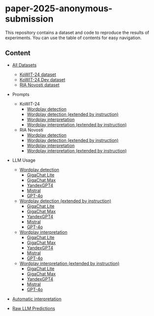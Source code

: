 # paper-2025-anonymous-submission

This repository contains a dataset and code to reproduce the results of experiments. You can use the table of contents for easy navigation.

## Content

- [All Datasets](Data/processed_data/)
  - [KoWIT-24 dataset](Data/processed_data/dataset.json)
  - [KoWIT-24 Dev dataset](Data/processed_data/dev_dataset.json)
  - [RIA Novosti dataset](Data/processed_data/ria_dataset.json)
- Prompts
  - KoWIT-24
    - [Wordplay detection](Data/processed_data/dataset_wordplay_detection_propmts.json)
    - [Wordplay detection (extended by instruction)](Data/processed_data/dataset_wordplay_detection_propmts_extended.json)
    - [Wordplay interpretation](Data/processed_data/dataset_wordplay_interpretation_propmts.json)
    - [Wordplay interpretation (extended by instruction)](Data/processed_data/dataset_wordplay_interpretation_propmts_extended.json)
  - RIA Novosti
    - [Wordplay detection](Data/processed_data/ria_detection.json)
    - [Wordplay detection (extended by instruction)](Data/processed_data/ria_detection_extended.json)
    - [Wordplay interpretation](Data/processed_data/ria_interpretation.json)
    - [Wordplay interpretation (extended by instruction)](Data/processed_data/ria_interpretation_extended.json)

- LLM Usage
  - [Wordplay detection](Notebooks/wordplay_detection)
    - [GigaChat Lite](Notebooks/wordplay_detection/GigaChat-Lite)
    - [GigaChat Max](Notebooks/wordplay_detection/GigaChat-Max)
    - [YandexGPT4](Notebooks/wordplay_detection/YandexGPT-4)
    - [Mistral](Notebooks/wordplay_detection/Mistral-Nemo)
    - [GPT-4o](Notebooks/wordplay_detection/GPT-4o)
  - [Wordplay detection (extended by instruction)](Notebooks/wordplay_detection_extended_prompt)
    - [GigaChat Lite](Notebooks/wordplay_detection_extended_prompt/GigaChat-Lite)
    - [GigaChat Max](Notebooks/wordplay_detection_extended_prompt/GigaChat-Max)
    - [YandexGPT4](Notebooks/wordplay_detection_extended_prompt/YandexGPT-4)
    - [Mistral](Notebooks/wordplay_detection_extended_prompt/Mistral-Nemo)
    - [GPT-4o](Notebooks/wordplay_detection_extended_prompt/GPT-4o)
  - [Wordplay interpretation](Notebooks/wordplay_interpretation)
    - [GigaChat Lite](Notebooks/wordplay_interpretation/GigaChat-Lite)
    - [GigaChat Max](Notebooks/wordplay_interpretation/GigaChat-Max)
    - [YandexGPT4](Notebooks/wordplay_interpretation/YandexGPT-4)
    - [Mistral](Notebooks/wordplay_interpretation/Mistral-Nemo)
    - [GPT-4o](Notebooks/wordplay_interpretation/GPT-4o)
  - [Wordplay interpretation (extended by instruction)](Notebooks/wordplay_interpretation_extended_prompt)
    - [GigaChat Lite](Notebooks/wordplay_interpretation_extended_prompt/GigaChat-Lite)
    - [GigaChat Max](Notebooks/wordplay_interpretation_extended_prompt/GigaChat-Max)
    - [YandexGPT4](Notebooks/wordplay_interpretation_extended_prompt/YandexGPT-4)
    - [Mistral](Notebooks/wordplay_interpretation_extended_prompt/Mistral-Nemo)
    - [GPT-4o](Notebooks/wordplay_interpretation_extended_prompt/GPT-4o)

- [Automatic interpretation](Notebooks/automatic_evaluation_interpretations/evaluation_extended_prompt.ipynb)
- [Raw LLM Predictions](Data/predictions/README.md)
